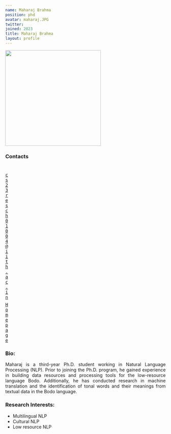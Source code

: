 ```yaml
---
name: Maharaj Brahma
position: phd
avatar: maharaj.JPG
twitter: 
joined: 2023
title: Maharaj Brahma
layout: profile
---
```


<img width="300" src="{{site.baseurl}}/images/people/{{page.avatar}}" data-action="zoom">

### Contacts

<div class="row">
<div class="col-1" style="width:5px">
    <b><a href="mailto:cs23resch01004@iith.ac.in" target="_blank"><i class="fa fa-envelope-o"></i></a></b><br>
    <span style="display: block; margin-bottom: 0.5em"></span>
    <b><a href="" target="_blank"><i class="fa fa-globe"></i></a></b>
    <span style="display: block; margin-bottom: 0.5em"></span>
</div>
<div class="col-1" style="width:5px">
    <a href="mailto:cs23resch01004@iith.ac.in" target="_blank"><samp>cs23resch01004@iith.ac.in</samp></a>
    <span style="display: block; margin-bottom: 0.5em"></span>
    <a href="https://maharajbrahma.github.io" target="_blank"><samp>Homepage</samp></a><br>
    <span style="display: block; margin-bottom: 0.5em"></span>
</div>
</div>
<span style="display: block; margin-bottom: 1em"></span>

### Bio: 
<p style="text-align: justify">
Maharaj is a third-year Ph.D. student working in Natural Language Processing (NLP). Prior to joining the Ph.D. program, he gained experience in building data resources and processing tools for the low-resource language Bodo. Additionally, he has conducted research in machine translation and the identification of tonal words and their meanings from textual data in the Bodo language.
</p>

### Research Interests:
- Multilingual NLP
- Cultural NLP
- Low resource NLP
